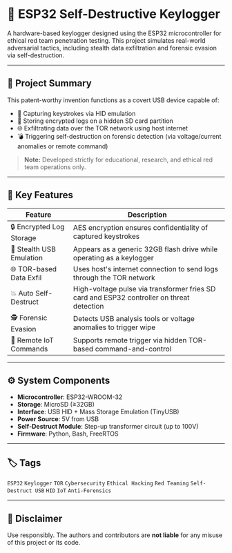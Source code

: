 # 🔐 ESP32 Self-Destructive Keylogger 

A hardware-based keylogger designed using the ESP32 microcontroller for ethical red team penetration testing. This project simulates real-world adversarial tactics, including stealth data exfiltration and forensic evasion via self-destruction.

---

## 📄 Project Summary

This patent-worthy invention functions as a covert USB device capable of:
- 🔑 Capturing keystrokes via HID emulation
- 💾 Storing encrypted logs on a hidden SD card partition
- 🌐 Exfiltrating data over the TOR network using host internet
- 💣 Triggering self-destruction on forensic detection (via voltage/current anomalies or remote command)

> **Note:** Developed strictly for educational, research, and ethical red team operations only.

---

## 🧠 Key Features

| Feature                      | Description |
|-----------------------------|-------------|
| 🔒 Encrypted Log Storage     | AES encryption ensures confidentiality of captured keystrokes |
| 🧰 Stealth USB Emulation     | Appears as a generic 32GB flash drive while operating as a keylogger |
| 🌐 TOR-based Data Exfil      | Uses host's internet connection to send logs through the TOR network |
| 💥 Auto Self-Destruct        | High-voltage pulse via transformer fries SD card and ESP32 controller on threat detection |
| 🕵️ Forensic Evasion         | Detects USB analysis tools or voltage anomalies to trigger wipe |
| 📡 Remote IoT Commands       | Supports remote trigger via hidden TOR-based command-and-control |

---

## ⚙️ System Components

- **Microcontroller**: ESP32-WROOM-32
- **Storage**: MicroSD (≥32GB)
- **Interface**: USB HID + Mass Storage Emulation (TinyUSB)
- **Power Source**: 5V from USB
- **Self-Destruct Module**: Step-up transformer circuit (up to 100V)
- **Firmware**: Python, Bash, FreeRTOS
  
---

## 🏷️ Tags

`ESP32` `Keylogger` `TOR` `Cybersecurity` `Ethical Hacking` `Red Teaming` `Self-Destruct USB` `HID` `IoT` `Anti-Forensics`

---

## 🚨 Disclaimer

Use responsibly. The authors and contributors are **not liable** for any misuse of this project or its code.

